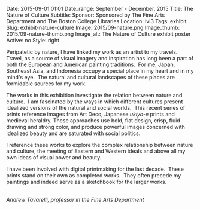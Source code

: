Date: 2015-09-01 01:01 
Date_range: September - December, 2015
Title: The Nature of Culture
Subtitle:
Sponsor: Sponsored by The Fine Arts Department and The Boston College Libraries
Location: lvl3
Tags: exhibit
Slug: exhibit-nature-culture
Image: 2015/09-nature.png
Image_thumb: 2015/09-nature-thumb.png
Image_alt: The Nature of Culture exhibit poster
Active: no
Style: right

 <p>Peripatetic by nature, I have linked my work as an   artist to my travels.  Travel, as a source of visual imagery and   inspiration has long been a part of both the European and American   painting traditions.  For me, Japan, Southeast Asia, and Indonesia   occupy a special place in my heart and in my mind's eye.  The natural   and cultural landscapes of these places are formidable sources for my   work.</p>
  <p>The works in this exhibition investigate the relation between nature   and culture.  I am fascinated by the ways in which different cultures   present idealized versions of the natural and social worlds.  This   recent series of prints reference images from Art Deco, Japanese <em>ukiyo-e</em> prints and medieval heraldry. These approaches use bold, flat design,   crisp, fluid drawing and strong color, and produce powerful images   concerned with idealized beauty and are saturated with social politics.</p>
  <p>I reference these works to explore the complex relationship between   nature and culture, the meeting of Eastern and Western ideals and above   all my own ideas of visual power and beauty.</p>
  <p>I have been involved with digital printmaking for the last decade.    These prints stand on their own as completed works.  They often precede   my paintings and indeed serve as a sketchbook for the larger works.                                        </p>
  <p><em>Andrew Tavarelli, professor in the Fine Arts Department </em></p>

<!--

Active:
    Yes (will appear on Exhibit's homepage)
    No (will not appear on Exhibit's homepage, but will appear in archives)

Gallery locations: 
    Burns Library (burns)
    Theology and Ministry Library (tml)
    O'Neill Level One (lvl1)
    O'Neill Level Three (lvl3)
    O'Neill Reading Room (reading)
    O'Neill Reading Room Back Wall (backwall)
    O'Neill Lobby (lobby)
    History Dept, Stokes Hall (stokes)
    Bapst Exhibits (bapsts)
    Archived Bapst Exhibits (bapstsarchive)
  
Need spaces for:

  Virtual Exhibits (virtual)
  Tip O'Neill (tiponeill)

Style:
    Poster on left, text on right (default)
    Poster on right, text on left (right)
    Poster large, centered above text (middle_top)
    Poster large, centered below text (middle_down)

Add'l images
    <img src="/theme/img/exhibits/XXXX/201X/00-XXXX.png" alt="words" class="float_left">
    <img src="/theme/img/exhibits/XXXX/201X/00-XXXX.png" alt="words" class="float_right">
    <img src="/theme/img/exhibits/XXXX/201X/00-XXXX.png" alt="words" class="center">

-->

